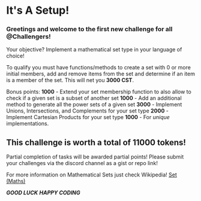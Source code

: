 # It's A Setup!
### Greetings and welcome to the first new challenge for all @Challengers!

Your objective? Implement a mathematical set type in your language of choice!

To qualify you must have functions/methods to create a set with 0 or more initial members, add and remove items from the set and determine if an item is a member of the set. This will net you **3000 CST**.

Bonus points:
**1000** - Extend your set membership function to also allow to check if a given set is a subset of another set
**1000** - Add an additional method to generate all the power sets of a given set
**3000** - Implement Unions, Intersections, and Complements for your set type
**2000** - Implement Cartesian Products for your set type
**1000** - For *unique* implementations.

## This challenge is worth a total of **11000** tokens!

Partial completion of tasks will be awarded partial points!
Please submit your challenges via the discord channel as a gist or repo link!

For more information on Mathematical Sets just check Wikipedia! 
[Set (Maths)](https://en.wikipedia.org/wiki/Set_(mathematics))

***GOOD LUCK***
***HAPPY CODING***
